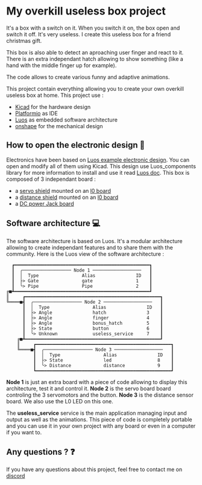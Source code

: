 # My overkill useless box project

It's a box with a switch on it. When you switch it on, the box open and switch it off. It's very useless.
I create this useless box for a friend christmas gift. 

This box is also able to detect an aproaching user finger and react to it.
There is an extra independant hatch allowing to show something (like a hand with the middle finger up for example).

The code allows to create various funny and adaptive animations.

This project contain everything allowing you to create your own overkill useless box at home.
This project use :

 - [Kicad](https://www.kicad.org/) for the hardware design
 - [Platformio](https://platformio.org/) as IDE
 - [Luos](https://www.luos.io/) as embedded software architecture
 - [onshape](https://cad.onshape.com/documents/4a19889a4a07d74346be9010/w/5fd8e8ddfb7a821311b6dcc0/e/9d6ba70ea9a5a293d2a81b44) for the mechanical design

## How to open the electronic design :electric_plug:
Electronics have been based on [Luos example electronic design](https://github.com/Luos-io/Examples/tree/master/Hardware). You can open and modify all of them using Kicad. This design use Luos_components library for more information to install and use it read [Luos doc](https://docs.luos.io).
This box is composed of 3 independant board : 
 - a [servo shield](https://github.com/Luos-io/luos_engine/tree/main/examples/hardware/l0-shields/l0_servo) mounted on an [l0 board](https://github.com/Luos-io/luos_engine/tree/main/examples/hardware/l0)
 - a [distance shield](https://github.com/Luos-io/luos_engine/tree/main/examples/hardware/l0-shields/l0_distance) mounted on an [l0 board](https://github.com/Luos-io/luos_engine/tree/main/examples/hardware/l0)
 - a [DC power Jack board](https://github.com/Luos-io/luos_engine/tree/main/examples/hardware/wiring_and_power/Jack_power_input)

## Software architecture :computer:
The software architecture is based on Luos. It's a modular architecture allowing to create independant features and to share them with the community.
Here is the Luos view of the software architecture :
```
  ┏━━━━━━━━━━━━━━━━━━━━━━━━━━━━━━━━━━━━━━━━━━━━━━━━━━┓
  ┃  ╭────────────────── Node 1 ──────────────────   ┃
  ┃  │  Type                Alias               ID   ┃
  ┃  ├> Gate                gate                1    ┃
  ┃  ╰> Pipe                Pipe                2    ┃
╔■┻━━━━━━━━━━━━━━━━━━━━━━━━━━━━━━━━━━━━━━━━━━━━━━━━━━┛
║     ┏━━━━━━━━━━━━━━━━━━━━━━━━━━━━━━━━━━━━━━━━━━━━━━━━━━┓
╚════■┫  ╭────────────────── Node 2 ──────────────────   ┃
      ┃  │  Type                Alias               ID   ┃
      ┃  ├> Angle               hatch               3    ┃
      ┃  ├> Angle               finger              4    ┃
      ┃  ├> Angle               bonus_hatch         5    ┃
      ┃  ├> State               button              6    ┃
      ┃  ╰> Unknown             useless_service     7    ┃
    ╔■┻━━━━━━━━━━━━━━━━━━━━━━━━━━━━━━━━━━━━━━━━━━━━━━━━━━┛
    ║     ┏━━━━━━━━━━━━━━━━━━━━━━━━━━━━━━━━━━━━━━━━━━━━━━━━━━┓
    ╚════■┫  ╭────────────────── Node 3 ──────────────────   ┃
          ┃  │  Type                Alias               ID   ┃
          ┃  ├> State               led                 8    ┃
          ┃  ╰> Distance            distance            9    ┃
          ┗━━━━━━━━━━━━━━━━━━━━━━━━━━━━━━━━━━━━━━━━━━━━━━━━━━┛
```

**Node 1** is just an extra board with a piece of code allowing to display this architecture, test it and control it.
**Node 2** is the servo board board controling the 3 servomotors and the button.
**Node 3** is the distance sensor board. We also use the L0 LED on this one.

The **useless_service** service is the main application managing input and output as well as the animations. This piece of code is completely portable and you can use it in your own project with any board or even in a computer if you want to.

## Any questions ? :question:
If you have any questions about this project, feel free to contact me on [discord](https://discordapp.com/users/670746400669302786)

